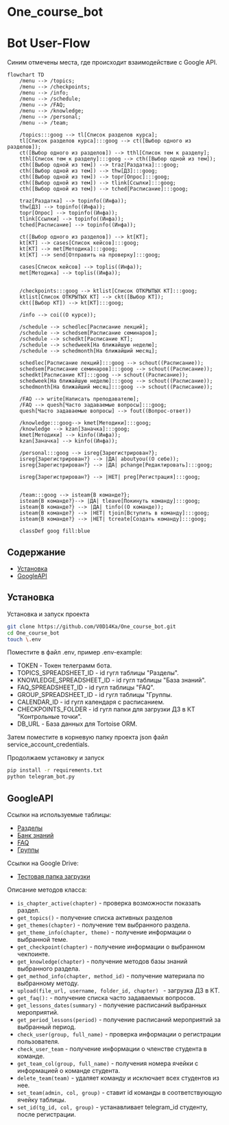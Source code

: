 # One_course_bot

# Bot User-Flow
Синим отмечены места, где происходит взаимодействие с Google API.
```mermaid
flowchart TD
    /menu --> /topics;
    /menu --> /checkpoints;
    /menu --> /info;
    /menu --> /schedule;
    /menu --> /FAQ;
    /menu --> /knowledge;
    /menu --> /personal;
    /menu --> /team;
    
    /topics:::goog --> tl[Список разделов курса];
    tl[Список разделов курса]:::goog --> ct([Выбор одного из разделов]);
    ct([Выбор одного из разделов]) --> tthl[Список тем к разделу];
    tthl[Список тем к разделу]:::goog --> cth([Выбор одной из тем]);
    cth([Выбор одной из тем]) --> traz[Раздатка]:::goog;
    cth([Выбор одной из тем]) --> thw[ДЗ]:::goog;
    cth([Выбор одной из тем]) --> topr[Опрос]:::goog;
    cth([Выбор одной из тем]) --> tlink[Ссылки]:::goog;
    cth([Выбор одной из тем]) --> tched[Расписание]:::goog;

    traz[Раздатка] --> topinfo((Инфа));
    thw[ДЗ] --> topinfo((Инфа));
    topr[Опрос] --> topinfo((Инфа));
    tlink[Ссылки] --> topinfo((Инфа));
    tched[Расписание] --> topinfo((Инфа));
    
    ct([Выбор одного из разделов]) --> kt[КТ];
    kt[КТ] --> cases[Список кейсов]:::goog;
    kt[КТ] --> met[Методика]:::goog;
    kt[КТ] --> send[Отправить на проверку]:::goog;

    cases[Список кейсов] --> toplis((Инфа));
    met[Методика] --> toplis((Инфа));
    
    
    /checkpoints:::goog --> ktlist[Список ОТКРЫТЫХ КТ]:::goog;
    ktlist[Список ОТКРЫТЫХ КТ] --> ckt([Выбор КТ]);
    ckt([Выбор КТ]) --> kt[КТ]:::goog;
    
    /info --> coi((О курсе));
    
    /schedule --> schedlec[Расписание лекций];
    /schedule --> schedsem[Расписание семинаров];
    /schedule --> schedkt[Расписание КТ];
    /schedule --> schedweek[На ближайшую неделю];
    /schedule --> schedmonth[На ближайший месяц];
    
    schedlec[Расписание лекций]:::goog --> schout((Расписание));
    schedsem[Расписание семинаров]:::goog --> schout((Расписание));
    schedkt[Расписание КТ]:::goog --> schout((Расписание));
    schedweek[На ближайшую неделю]:::goog --> schout((Расписание));
    schedmonth[На ближайший месяц]:::goog --> schout((Расписание));
    
    /FAQ --> write[Написать преподавателю];
    /FAQ --> quesh[Часто задаваемые вопросы]:::goog;
    quesh[Часто задаваемые вопросы] --> fout((Вопрос-ответ))
    
    /knowledge:::goog--> kmet[Методики]:::goog;
    /knowledge --> kzan[Заначка]:::goog;
    kmet[Методики] --> kinfo((Инфа));
    kzan[Заначка] --> kinfo((Инфа));
    
    /personal:::goog --> isreg{Зарегистрирован?};
    isreg{Зарегистрирован?} --> |ДА| aboutyou((О себе));
    isreg{Зарегистрирован?} --> |ДА| pchange[Редактировать]:::goog;

    isreg{Зарегистрирован?} --> |НЕТ| preg[Регистрация]:::goog;

    
    /team:::goog --> isteam{В команде?};
    isteam{В команде?}--> |ДА| tleave[Покинуть команду]:::goog;
    isteam{В команде?} --> |ДА| tinfo((О команде));
    isteam{В команде?} --> |НЕТ| tjoin[Вступить в команду]:::goog;
    isteam{В команде?} --> |НЕТ| tcreate[Создать команду]:::goog;

    classDef goog fill:blue
```

## Содержание

- [Установка](#установка)
- [GoogleAPI](#google)

## Установка <a name="установка"></a>

Установка и запуск проекта

```bash
git clone https://github.com/V0D14Ka/One_course_bot.git
cd One_course_bot
touch \.env
```
Поместите в файл .env, пример .env-example:
  - TOKEN - Токен телеграмм бота.
  - TOPICS_SPREADSHEET_ID - id гугл таблицы "Разделы".
  - KNOWLEDGE_SPREADSHEET_ID - id гугл таблицы "База знаний".
  - FAQ_SPREADSHEET_ID - id гугл таблицы "FAQ".
  - GROUP_SPREADSHEET_ID - id гугл таблицы "Группы.
  - CALENDAR_ID - id гугл календаря с расписанием.
  - CHECKPOINTS_FOLDER - id гугл папки для загрузки ДЗ в КТ "Контрольные точки".
  - DB_URL - База данных для Tortoise ORM.

Затем поместите в корневую папку проекта json файл service_account_credentials.

Продолжаем установку и запуск
```bash
pip install -r requirements.txt
python telegram_bot.py
```

## GoogleAPI <a name="google"></a>
Ссылки на используемые таблицы:
  - [Разделы](https://docs.google.com/spreadsheets/d/1vHCGeH0nuCY7tbp-7eo4IbcjoXiXpoX2Sg2NLp6HVAY)
  - [Банк знаний](https://docs.google.com/spreadsheets/d/1UzMVOBYZPReVd74GWikXJncPWOvrRA0KzTspehdMNk0)
  - [FAQ](https://docs.google.com/spreadsheets/d/1-P57JngHJayTGgZqEV5uGShdapkpgqPsQUyDdwR7i7Q)
  - [Группы](https://docs.google.com/spreadsheets/d/1DWoyVUyDYwDiXO2Tw-n_vweb0z5UE2WRaSODiOG6Eo4)

Ссылки на Google Drive:
  - [Тестовая папка загрузки](https://drive.google.com/drive/u/1/folders/1KU8WOgqxc9LmVonxF2IEdT9bkYyQBqce)

Описание методов класса:
  - ```is_chapter_active(chapter)``` - проверка возможности показать раздел.
  - ```get_topics()``` - получение списка активных разделов
  - ```get_themes(chapter)``` - получение тем выбранного раздела.
  - ```get_theme_info(chapter, theme)``` - получение информации о выбранной теме.
  - ```get_checkpoint(chapter)``` - получение информации о выбранном чекпоинте.
  - ```get_knowledge(chapter)``` - получение методов базы знаний выбранного раздела.
  - ```get_method_info(chapter, method_id)``` - получение материала по выбранному методу.
  - ```upload(file_url, username, folder_id, chapter) ``` - загрузка ДЗ в КТ.
  - ```get_faq():``` - получение списка часто задаваемых вопросов.
  - ```get_lessons_dates(summary)``` - получение расписаний выбранных мероприятий.
  - ```get_period_lessons(period)``` - получение расписаний мероприятий за выбранный период.
  - ```check_user(group, full_name)``` - проверка информации о регистрации пользователя.
  - ```check_user_team``` - получение информации о членстве студента в команде.
  - ```get_team_col(group, full_name)``` - получения номера ячейки с информацией о команде студента.
  - ```delete_team(team)``` - удаляет команду и исключает всех студентов из нее.
  - ```set_team(admin, col, group)``` - ставит id команды в соответствующую ячейку таблицы.
  - ```set_id(tg_id, col, group)``` - устанавливает telegram_id студенту, после регистрации.
